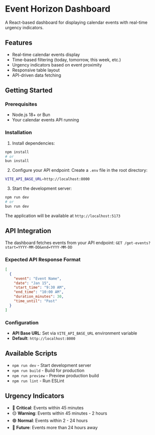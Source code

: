 # Event Horizon Dashboard

A React-based dashboard for displaying calendar events with real-time urgency indicators.

## Features

- Real-time calendar events display
- Time-based filtering (today, tomorrow, this week, etc.)
- Urgency indicators based on event proximity
- Responsive table layout
- API-driven data fetching

## Getting Started

### Prerequisites

- Node.js 18+ or Bun
- Your calendar events API running

### Installation

1. Install dependencies:
```bash
npm install
# or
bun install
```

2. Configure your API endpoint:
Create a `.env` file in the root directory:
```bash
VITE_API_BASE_URL=http://localhost:8000
```

3. Start the development server:
```bash
npm run dev
# or
bun run dev
```

The application will be available at `http://localhost:5173`

## API Integration

The dashboard fetches events from your API endpoint: `GET /get-events?start=YYYY-MM-DD&end=YYYY-MM-DD`

### Expected API Response Format

```json
[
  {
    "event": "Event Name",
    "date": "Jan 15",
    "start_time": "9:30 AM",
    "end_time": "10:00 AM",
    "duration_minutes": 30,
    "time_until": "Past"
  }
]
```

### Configuration

- **API Base URL**: Set via `VITE_API_BASE_URL` environment variable
- **Default**: `http://localhost:8000`

## Available Scripts

- `npm run dev` - Start development server
- `npm run build` - Build for production
- `npm run preview` - Preview production build
- `npm run lint` - Run ESLint

## Urgency Indicators

- 🔴 **Critical**: Events within 45 minutes
- 🟡 **Warning**: Events within 45 minutes - 2 hours
- 🟢 **Normal**: Events within 2 - 24 hours
- 🔵 **Future**: Events more than 24 hours away